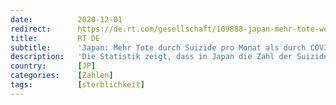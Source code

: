 ```yaml
---
date:          2020-12-01
redirect:      https://de.rt.com/gesellschaft/109888-japan-mehr-tote-wegen-selbstmorde/
title:         RT DE
subtitle:      'Japan: Mehr Tote durch Suizide pro Monat als durch COVID-19 pro Jahr'
description:   'Die Statistik zeigt, dass in Japan die Zahl der Suizide aufgrund der Pandemie stark zugenommen hat. Mehr Menschen starben durch Suizide pro Monat als durch COVID-19 binnen einem Jahr. Der Statistik zufolge sind Frauen am meisten betroffen.'
country:       [JP]
categories:    [Zahlen]
tags:          [sterblichkeit]
---
```

